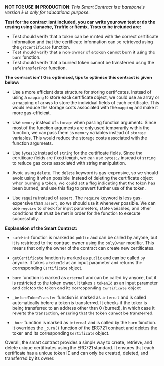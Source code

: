 **NOT FOR USE IN PRODUCTION**: *This Smart Contract is a barebone's version & is only for educational purpose.*

**Test for the contract isnt included, you can write your own test or do the testing using Ganache, Truffle or Remix. Tests to be included are:**

- Test should verify that a token can be minted with the correct certificate information and that the certificate information can be retrieved using the `getCertificate` function.
- Test should verify that a non-owner of a token cannot burn it using the `burn` function.
- Test should verify that a burned token cannot be transferred using the `safeTransferFrom` function.
 
**The contract isn't Gas optimised, tips to optimise this contract is given below:**

- Use a more efficient data structure for storing certificates. Instead of using a `mapping` to store each certificate object, we could use an array or a mapping of arrays to store the individual fields of each certificate. This would reduce the storage costs associated with the `mapping` and make it more gas-efficient.
    
- Use `memory` instead of `storage` when passing function arguments. Since most of the function arguments are only used temporarily within the function, we can pass them as `memory` variables instead of `storage` variables. This would reduce the storage costs associated with the function arguments.
    
- Use `bytes32` instead of `string` for the certificate fields. Since the certificate fields are fixed length, we can use `bytes32` instead of `string` to reduce gas costs associated with string manipulation.
    
- Avoid using `delete`. The `delete` keyword is gas-expensive, so we should avoid using it when possible. Instead of deleting the certificate object when burning a token, we could set a flag indicating that the token has been burned, and use this flag to prevent further use of the token.
    
- Use `require` instead of `assert`. The `require` keyword is less gas-expensive than `assert`, so we should use it whenever possible. We can use `require` to check for input parameters, state variables, and other conditions that must be met in order for the function to execute successfully.

**Explanation of the Smart Contract:**

- `safeMint` function is marked as `public` and can be called by anyone, but it is restricted to the contract owner using the `onlyOwner` modifier. This means that only the owner of the contract can create new certificates.

-  `getCertificate` function is marked as `public` and can be called by anyone. It takes a `tokenId` as an input parameter and returns the corresponding `Certificate` object.

-  `burn` function is marked as `external` and can be called by anyone, but it is restricted to the token owner. It takes a `tokenId` as an input parameter and deletes the token and its corresponding `Certificate` object.

- `_beforeTokenTransfer` function is marked as `internal` and is called automatically before a token is transferred. It checks if the token is being transferred to an address other than 0 (burned), in which case it reverts the transaction, ensuring that the token cannot be transferred.

- `_burn` function is marked as `internal` and is called by the `burn` function. It overrides the `_burn()` function of the ERC721 contract and deletes the token and its corresponding `Certificate` object.

Overall, the smart contract provides a simple way to create, retrieve, and delete unique certificates using the ERC721 standard. It ensures that each certificate has a unique token ID and can only be created, deleted, and transferred by its owner.